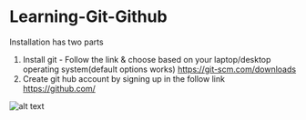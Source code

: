 # Learning-Git-Github
Installation has two parts
1. Install git - Follow the link & choose based on your laptop/desktop operating system(default options works)
   https://git-scm.com/downloads
2. Create git hub account by signing up in the follow link
   https://github.com/



![alt text](https://www.google.com/imgres?imgurl=https%3A%2F%2Fcdn-images-1.medium.com%2Fmax%2F1200%2F1*mgXvzNcwfpnBawI6XTkVRg.png&imgrefurl=https%3A%2F%2Ftowardsdatascience.com%2Fintroduction-to-statistics-e9d72d818745&docid=-clDudw7rwTITM&tbnid=LaXIqLyhwBeYuM%3A&vet=10ahUKEwid5PCw_o_gAhXHrY8KHatxBt8QMwhoKAAwAA..i&w=993&h=900&bih=662&biw=1366&q=data%20science&ved=0ahUKEwid5PCw_o_gAhXHrY8KHatxBt8QMwhoKAAwAA&iact=mrc&uact=8)
